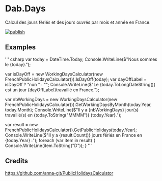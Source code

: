 # Dab.Days

Calcul des jours fériés et des jours ouvrés par mois et année en France.

[![publish](https://github.com/agriffard/Dab.Days/actions/workflows/publish.yml/badge.svg)](https://github.com/agriffard/Dab.Days/actions/workflows/publish.yml)

## Examples

''' csharp
 var today = DateTime.Today;
 Console.WriteLine($"Nous sommes le {today}.");

 var isDayOff = new WorkingDaysCalculator(new FrenchPublicHolidaysCalculator()).IsDayOff(today);
 var dayOffLabel = isDayOff ? "non " : "";
 Console.WriteLine($"Le {today.ToLongDateString()} est un jour {dayOffLabel}travaillé en France.");

 var nbWorkingDays = new WorkingDaysCalculator(new FrenchPublicHolidaysCalculator()).GetWorkingDaysByMonth(today.Year, today.Month);
 Console.WriteLine($"Il y a {nbWorkingDays} jour(s) travaillé(s) en {today.ToString("MMMM")} {today.Year}.");

 var result = new FrenchPublicHolidaysCalculator().GetPublicHolidays(today.Year);
 Console.WriteLine($"Il y a {result.Count()} jours fériés en France en {today.Year} :");
 foreach (var item in result)
 {
     Console.WriteLine(item.ToString("D"));
 }
'''

## Credits

https://github.com/anna-git/PublicHolidaysCalculator

